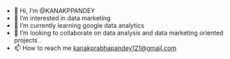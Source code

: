 - 👋 Hi, I’m @KANAKPPANDEY
- 👀 I’m interested in data marketing
- 🌱 I’m currently learning google data analytics 
- 💞️ I’m looking to collaborate on data analysis and data marketing oriented projects .
- 📫 How to reach me kanakprabhapandey121@gmail.com

<!---
KANAKPPANDEY/KANAKPPANDEY is a ✨ special ✨ repository because its `README.md` (this file) appears on your GitHub profile.
You can click the Preview link to take a look at your changes.
--->
